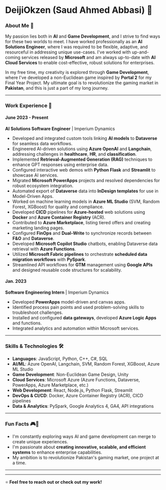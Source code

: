 
# DeijiOkzen (Saud Ahmed Abbasi) 👋

### About Me 🚀  
My passion lies both in **AI** and **Game Development**, and I strive to find ways for these two worlds to meet. I have worked professionally as an **AI Solutions Engineer**, where I was required to be flexible, adaptive, and resourceful in addressing unique use-cases. I've worked with up-and-coming services released by **Microsoft** and am always up-to-date with **AI Cloud Services** to enable cost-effective, robust solutions for enterprises.

In my free time, my creativity is explored through **Game Development**, where I've developed a non-Euclidean game inspired by **Portal 2** for my Final Year Project. My ultimate goal is to revolutionize the gaming market in **Pakistan**, and this is just a part of my long journey.

---

### Work Experience 💼  

#### June 2023 - Present  
**AI Solutions Software Engineer** | Imperium Dynamics  
- Developed and integrated custom tools linking **AI models** to **Dataverse** for seamless data workflows.
- Engineered AI-driven solutions using **Azure OpenAI** and **Langchain**, addressing challenges in **healthcare**, **HR**, and **classification**.
- Implemented **Retrieval-Augmented Generation (RAG)** techniques to enhance GPT responses using enterprise data.
- Configured interactive web demos with **Python Flask** and **Streamlit** to showcase AI services.
- Migrated **Microsoft PowerApps** projects and resolved dependencies for robust ecosystem integration.
- Automated export of **Dataverse** data into **InDesign templates** for use in Model-Driven Apps.
- Worked on machine learning models in **Azure ML Studio** (SVM, Random Forest, XGBoost) for quality and compliance.
- Developed **CICD** pipelines for **Azure-hosted** web solutions using **Docker** and **Azure Container Registry** (ACR).
- Contributed to **Azure Marketplace**, listing tiered offers and creating marketing landing pages.
- Configured **FinOps** and **Dual-Write** to synchronize records between **F&O** and **Dataverse**.
- Developed **Microsoft Copilot Studio** chatbots, enabling Dataverse data retrieval with **Azure Functions**.
- Utilized **Microsoft Fabric pipelines** to orchestrate **scheduled data migration workflows** with **PySpark**.
- Streamlined API workflows for **GTM** management using **Google APIs** and designed reusable code structures for scalability.

#### Jan. 2023  
**Software Engineering Intern** | Imperium Dynamics  
- Developed **PowerApps** model-driven and canvas apps.
- Identified process pain points and used problem-solving skills to troubleshoot challenges.
- Installed and configured **data gateways**, developed **Azure Logic Apps** and functions.
- Integrated analytics and automation within Microsoft services.

---

### Skills & Technologies 🛠️  

- **Languages**: JavaScript, Python, C++, C#, SQL  
- **AI/ML**: Azure OpenAI, Langchain, SVM, Random Forest, XGBoost, Azure ML Studio  
- **Game Development**: Non-Euclidean Game Design, Unity  
- **Cloud Services**: Microsoft Azure (Azure Functions, Dataverse, PowerApps, Azure Marketplace, etc.)  
- **Web Development**: React, Node.js, Python Flask, Streamlit  
- **DevOps & CI/CD**: Docker, Azure Container Registry (ACR), CICD pipelines  
- **Data & Analytics**: PySpark, Google Analytics 4, GA4, API integrations

---

### Fun Facts 🎮🎨  
- I'm constantly exploring ways AI and game development can merge to create unique experiences.
- I'm passionate about **creating innovative, scalable, and efficient systems** to enhance enterprise capabilities.
- My ambition is to revolutionize Pakistan's gaming market, one project at a time.

---

---

⭐ **Feel free to reach out or check out my work!**


